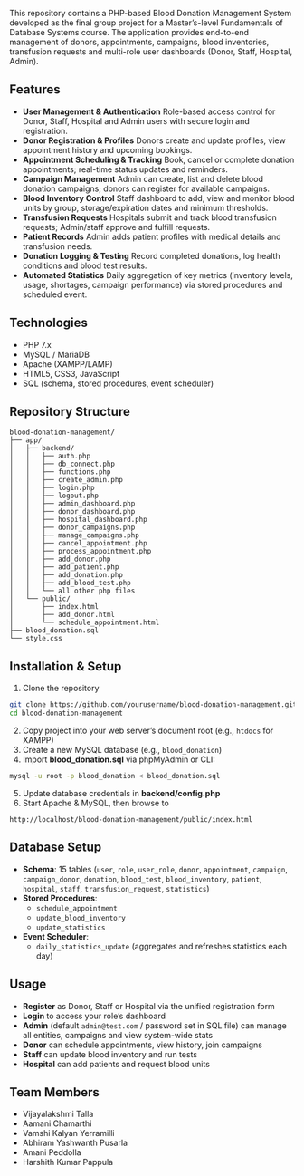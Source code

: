 This repository contains a PHP-based Blood Donation Management System developed as the final group project for a Master’s-level Fundamentals of Database Systems course. The application provides end-to-end management of donors, appointments, campaigns, blood inventories, transfusion requests and multi-role user dashboards (Donor, Staff, Hospital, Admin).

## Features

- **User Management \& Authentication**
Role-based access control for Donor, Staff, Hospital and Admin users with secure login and registration.
- **Donor Registration \& Profiles**
Donors create and update profiles, view appointment history and upcoming bookings.
- **Appointment Scheduling \& Tracking**
Book, cancel or complete donation appointments; real-time status updates and reminders.
- **Campaign Management**
Admin can create, list and delete blood donation campaigns; donors can register for available campaigns.
- **Blood Inventory Control**
Staff dashboard to add, view and monitor blood units by group, storage/expiration dates and minimum thresholds.
- **Transfusion Requests**
Hospitals submit and track blood transfusion requests; Admin/staff approve and fulfill requests.
- **Patient Records**
Admin adds patient profiles with medical details and transfusion needs.
- **Donation Logging \& Testing**
Record completed donations, log health conditions and blood test results.
- **Automated Statistics**
Daily aggregation of key metrics (inventory levels, usage, shortages, campaign performance) via stored procedures and scheduled event.


## Technologies

- PHP 7.x
- MySQL / MariaDB
- Apache (XAMPP/LAMP)
- HTML5, CSS3, JavaScript
- SQL (schema, stored procedures, event scheduler)


## Repository Structure

```
blood-donation-management/
├── app/
│   ├── backend/
│   │   ├── auth.php
│   │   ├── db_connect.php
│   │   ├── functions.php
│   │   ├── create_admin.php
│   │   ├── login.php
│   │   ├── logout.php
│   │   ├── admin_dashboard.php
│   │   ├── donor_dashboard.php
│   │   ├── hospital_dashboard.php
│   │   ├── donor_campaigns.php
│   │   ├── manage_campaigns.php
│   │   ├── cancel_appointment.php
│   │   ├── process_appointment.php
│   │   ├── add_donor.php
│   │   ├── add_patient.php
│   │   ├── add_donation.php
│   │   ├── add_blood_test.php
│   │   └── all other php files
│   └── public/
│       ├── index.html
│       ├── add_donor.html
│       └── schedule_appointment.html
├── blood_donation.sql
└── style.css

```


## Installation \& Setup

1. Clone the repository

```bash
git clone https://github.com/yourusername/blood-donation-management.git
cd blood-donation-management
```

2. Copy project into your web server’s document root (e.g., `htdocs` for XAMPP)
3. Create a new MySQL database (e.g., `blood_donation`)
4. Import **blood_donation.sql** via phpMyAdmin or CLI:

```bash
mysql -u root -p blood_donation < blood_donation.sql
```

5. Update database credentials in **backend/config.php**
6. Start Apache \& MySQL, then browse to

```
http://localhost/blood-donation-management/public/index.html
```


## Database Setup

- **Schema**: 15 tables (`user`, `role`, `user_role`, `donor`, `appointment`, `campaign`, `campaign_donor`, `donation`, `blood_test`, `blood_inventory`, `patient`, `hospital`, `staff`, `transfusion_request`, `statistics`)
- **Stored Procedures**:
    - `schedule_appointment`
    - `update_blood_inventory`
    - `update_statistics`
- **Event Scheduler**:
    - `daily_statistics_update` (aggregates and refreshes statistics each day)


## Usage

- **Register** as Donor, Staff or Hospital via the unified registration form
- **Login** to access your role’s dashboard
- **Admin** (default `admin@test.com` / password set in SQL file) can manage all entities, campaigns and view system-wide stats
- **Donor** can schedule appointments, view history, join campaigns
- **Staff** can update blood inventory and run tests
- **Hospital** can add patients and request blood units


## Team Members

- Vijayalakshmi Talla
- Aamani Chamarthi 
- Vamshi Kalyan Yerramilli 
- Abhiram Yashwanth Pusarla 
- Amani Peddolla 
- Harshith Kumar Pappula 


